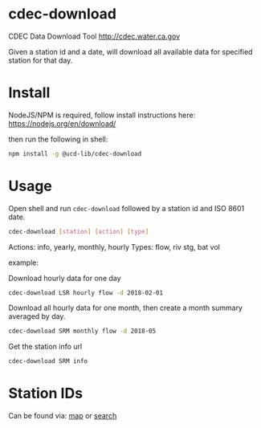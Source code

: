 # cdec-download
CDEC Data Download Tool
http://cdec.water.ca.gov

Given a station id and a date, will download all available data for specified station for that day.

# Install

NodeJS/NPM is required, follow install instructions here:
https://nodejs.org/en/download/

then run the following in shell:
```bash
npm install -g @ucd-lib/cdec-download
```

# Usage

Open shell and run ```cdec-download``` followed by a station id and ISO 8601 date.

```bash
cdec-download [station] [action] [type]
```

Actions: info, yearly, monthly, hourly
Types: flow, riv stg, bat vol

example:

Download hourly data for one day

```bash
cdec-download LSR hourly flow -d 2018-02-01
```

Download all hourly data for one month, then create a month summary averaged by day.

```bash
cdec-download SRM monthly flow -d 2018-05
```

Get the station info url
```bash
cdec-download SRM info
```

# Station IDs

Can be found via: [map](http://cdec.water.ca.gov/cdecstation2) or [search](http://cdec.water.ca.gov/dynamicapp/staSearch)